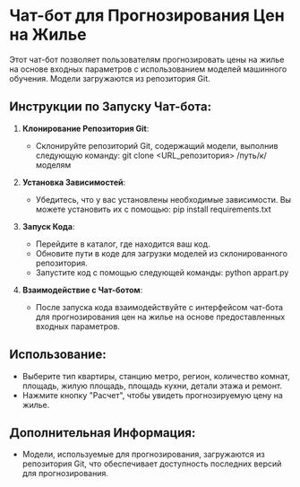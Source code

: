 # Чат-бот для Прогнозирования Цен на Жилье

Этот чат-бот позволяет пользователям прогнозировать цены на жилье на основе входных параметров с использованием моделей машинного обучения. Модели загружаются из репозитория Git.

## Инструкции по Запуску Чат-бота:

1. **Клонирование Репозитория Git**:
   - Склонируйте репозиторий Git, содержащий модели, выполнив следующую команду:
     git clone <URL_репозитория> /путь/к/моделям

2. **Установка Зависимостей**:
   - Убедитесь, что у вас установлены необходимые зависимости. Вы можете установить их с помощью:
     pip install requirements.txt
     

3. **Запуск Кода**:
   - Перейдите в каталог, где находится ваш код.
   - Обновите пути в коде для загрузки моделей из склонированного репозитория.
   - Запустите код с помощью следующей команды:
       python appart.py
       

4. **Взаимодействие с Чат-ботом**:
   - После запуска кода взаимодействуйте с интерфейсом чат-бота для прогнозирования цен на жилье на основе предоставленных входных параметров.

## Использование:

- Выберите тип квартиры, станцию метро, регион, количество комнат, площадь, жилую площадь, площадь кухни, детали этажа и ремонт.
- Нажмите кнопку "Расчет", чтобы увидеть прогнозируемую цену на жилье.

## Дополнительная Информация:

- Модели, используемые для прогнозирования, загружаются из репозитория Git, что обеспечивает доступность последних версий для прогнозирования.

